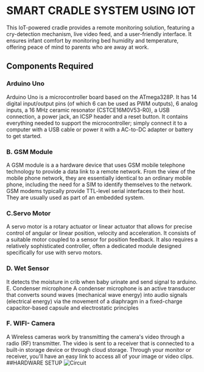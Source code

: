 # SMART CRADLE SYSTEM USING IOT
This IoT-powered cradle provides a remote monitoring solution, featuring a cry-detection mechanism, live video feed, and a user-friendly interface. It ensures infant comfort by monitoring bed humidity and temperature, offering peace of mind to parents who are away at work.
## Components Required
### Arduino Uno
Arduino Uno is a microcontroller board based on the ATmega328P. It has 14 digital input/output pins (of which
6 can be used as PWM outputs), 6 analog inputs, a 16 MHz ceramic resonator (CSTCE16M0V53-R0), a USB
connection, a power jack, an ICSP header and a reset button. It contains everything needed to support the
microcontroller; simply connect it to a computer with a USB cable or power it with a AC-to-DC adapter or
battery to get started.
### B. GSM Module
A GSM module is a a hardware device that uses GSM mobile telephone technology to provide a data link to a
remote network. From the view of the mobile phone network, they are essentially identical to an ordinary
mobile phone, including the need for a SIM to identify themselves to the network. GSM modems typically
provide TTL-level serial interfaces to their host. They are usually used as part of an embedded system.
### C.Servo Motor
A servo motor is a rotary actuator or linear actuator that allows for precise control of angular or linear position,
velocity and acceleration. It consists of a suitable motor coupled to a sensor for position feedback. It also
requires a relatively sophisticated controller, often a dedicated module designed specifically for use with servo
motors.
### D. Wet Sensor
It detects the moisture in crib when baby urinate and send signal to arduino.
E. Condenser microphone
A condenser microphone is an active transducer that converts sound waves (mechanical wave energy) into
audio signals (electrical energy) via the movement of a diaphragm in a fixed-charge capacitor-based capsule
and electrostatic principles
### F. WIFI- Camera
A Wireless cameras work by transmitting the camera's video through a radio (RF) transmitter. The video is sent
to a receiver that is connected to a built-in storage device or through cloud storage. Through your monitor or
receiver, you'll have an easy link to access all of your image or video clips.
##HARDWARE SETUP
![Circuit](https://github.com/anu2a/Smart-Cradle-System/assets/117003966/a703425a-e269-4d54-9a4a-e8ec94e7a223)
